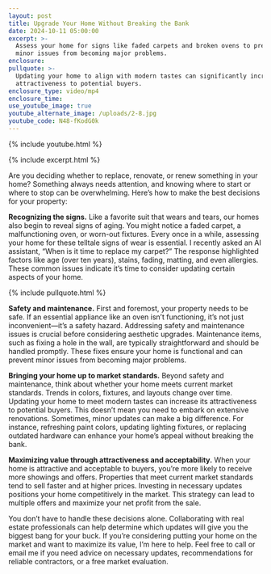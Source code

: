 ```yaml
---
layout: post
title: Upgrade Your Home Without Breaking the Bank
date: 2024-10-11 05:00:00
excerpt: >-
  Assess your home for signs like faded carpets and broken ovens to prevent
  minor issues from becoming major problems.
enclosure:
pullquote: >-
  Updating your home to align with modern tastes can significantly increase its
  attractiveness to potential buyers.
enclosure_type: video/mp4
enclosure_time:
use_youtube_image: true
youtube_alternate_image: /uploads/2-8.jpg
youtube_code: N48-fKodG0k
---
```

{% include youtube.html %}

{% include excerpt.html %}

Are you deciding whether to replace, renovate, or renew something in your home? Something always needs attention, and knowing where to start or where to stop can be overwhelming. Here’s how to make the best decisions for your property:

**Recognizing the signs.** Like a favorite suit that wears and tears, our homes also begin to reveal signs of aging. You might notice a faded carpet, a malfunctioning oven, or worn-out fixtures. Every once in a while, assessing your home for these telltale signs of wear is essential. I recently asked an AI assistant, “When is it time to replace my carpet?” The response highlighted factors like age (over ten years), stains, fading, matting, and even allergies. These common issues indicate it’s time to consider updating certain aspects of your home.

{% include pullquote.html %}

**Safety and maintenance.** First and foremost, your property needs to be safe. If an essential appliance like an oven isn’t functioning, it’s not just inconvenient—it’s a safety hazard. Addressing safety and maintenance issues is crucial before considering aesthetic upgrades. Maintenance items, such as fixing a hole in the wall, are typically straightforward and should be handled promptly. These fixes ensure your home is functional and can prevent minor issues from becoming major problems.

**Bringing your home up to market standards.** Beyond safety and maintenance, think about whether your home meets current market standards. Trends in colors, fixtures, and layouts change over time. Updating your home to meet modern tastes can increase its attractiveness to potential buyers. This doesn’t mean you need to embark on extensive renovations. Sometimes, minor updates can make a big difference. For instance, refreshing paint colors, updating lighting fixtures, or replacing outdated hardware can enhance your home’s appeal without breaking the bank.

**Maximizing value through attractiveness and acceptability.** When your home is attractive and acceptable to buyers, you’re more likely to receive more showings and offers. Properties that meet current market standards tend to sell faster and at higher prices. Investing in necessary updates positions your home competitively in the market. This strategy can lead to multiple offers and maximize your net profit from the sale.

You don’t have to handle these decisions alone. Collaborating with real estate professionals can help determine which updates will give you the biggest bang for your buck. If you’re considering putting your home on the market and want to maximize its value, I’m here to help. Feel free to call or email me if you need advice on necessary updates, recommendations for reliable contractors, or a free market evaluation.
